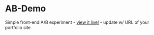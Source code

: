 # AB-Demo
Simple front-end A/B experiment - [view it live!](https://lambdaschool.github.io/AB-Demo/) - update w/ URL of your portfolio site
